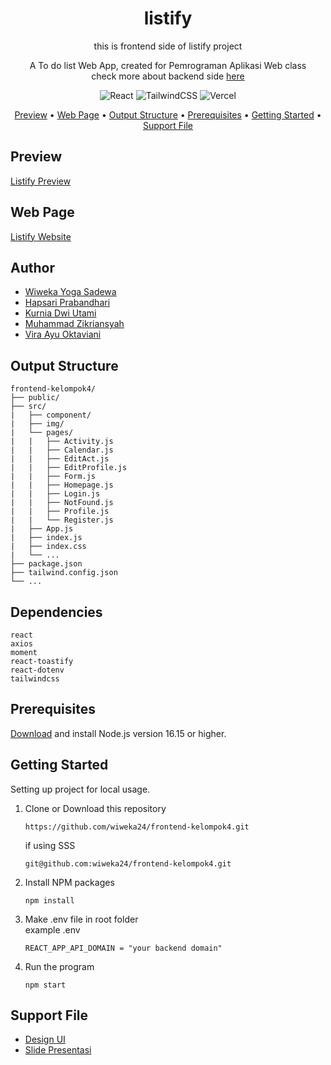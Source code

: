 <!-- markdownlint-configure-file {
  "MD013": {
    "code_blocks": false,
    "tables": false
  },
  "MD033": false,
  "MD041": false
} -->

<div align="center">

# listify

this is frontend side of listify project

A To do list Web App, created for Pemrograman Aplikasi Web class <br/>
check more about backend side [here][backend-side]

![React](https://img.shields.io/badge/react-%2320232a.svg?style=for-the-badge&logo=react&logoColor=%2361DAFB)
![TailwindCSS](https://img.shields.io/badge/tailwindcss-%2338B2AC.svg?style=for-the-badge&logo=tailwind-css&logoColor=white)
![Vercel](https://img.shields.io/badge/vercel-%23000000.svg?style=for-the-badge&logo=vercel&logoColor=white)

[Preview](#preview) •
[Web Page](#web-page) •
[Output Structure](#output-structure) •
[Prerequisites](#prerequisites) •
[Getting Started](#getting-started) •
[Support File](#support-file)

</div>

## Preview

[Listify Preview][listify-gif]

## Web Page

[Listify Website][listify-page]

## Author
- [Wiweka Yoga Sadewa](https://github.com/wiweka24)
- [Hapsari Prabandhari](https://github.com/Hapsarip)
- [Kurnia Dwi Utami](https://github.com/kurniakdu)
- [Muhammad Zikriansyah](https://github.com/MuhammadZikriansyah)
- [Vira Ayu Oktaviani](https://github.com/viraayuoktvn)

## Output Structure

```shell
frontend-kelompok4/
├── public/
├── src/
|   ├── component/
|   ├── img/
|   └── pages/
|   |   ├── Activity.js
|   |   ├── Calendar.js
|   |   ├── EditAct.js
|   |   ├── EditProfile.js
|   |   ├── Form.js
|   |   ├── Homepage.js
|   |   ├── Login.js
|   |   ├── NotFound.js
|   |   ├── Profile.js
|   |   └── Register.js
|   ├── App.js
|   ├── index.js
|   ├── index.css
|   └── ...
├── package.json
├── tailwind.config.json
└── ...
```

## Dependencies
```shell
react
axios
moment
react-toastify
react-dotenv
tailwindcss
```

## Prerequisites
[Download][node-js] and install Node.js version 16.15 or higher.

## Getting Started
Setting up project for local usage.
1. Clone or Download this repository
    ```shell
    https://github.com/wiweka24/frontend-kelompok4.git
    ```
    if using SSS
    ```shell
    git@github.com:wiweka24/frontend-kelompok4.git
    ```
2. Install NPM packages
    ```shell
    npm install
    ```
3. Make .env file in root folder<br/>
    example .env
    ```shell
    REACT_APP_API_DOMAIN = "your backend domain"
    ```
4. Run the program
    ```shell
    npm start
    ```

## Support File
- [Design UI][design-file]<br/>
- [Slide Presentasi][ppt-file]




[backend-side]: https://github.com/Hapsarip/api-crud-kelompok4
[listify-page]: https://listifyY.vercel.app/#/
[node-js]: https://nodejs.org/en/download/
[design-file]: https://www.figma.com/file/mYANo06pmE27YNkZK8TPb8/FE-PAW-Kelompok-4?node-id=0%3A1&t=C7szVUn5GEn7dK4S-1
[ppt-file]: https://docs.google.com/presentation/d/1OA5iKPMLR1K8ttZ1dSMloB1PQbUx3Vknz8xOXvhS39Q/edit?usp=sharing
[listify-gif]: https://user-images.githubusercontent.com/70740913/206736523-34c932b4-33f1-4a85-bc8a-ffedef646cfd.mp4
